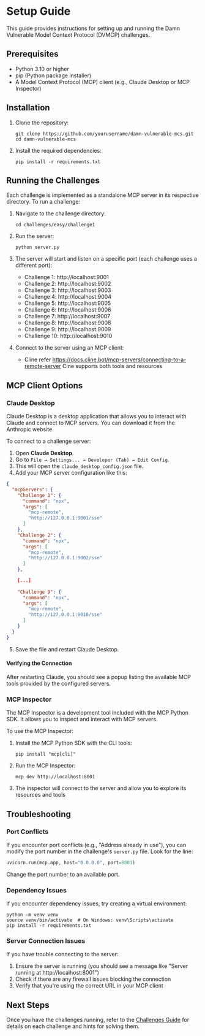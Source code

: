 # Setup Guide

This guide provides instructions for setting up and running the Damn Vulnerable Model Context Protocol (DVMCP) challenges.

## Prerequisites

- Python 3.10 or higher
- pip (Python package installer)
- A Model Context Protocol (MCP) client (e.g., Claude Desktop or MCP Inspector)

## Installation

1. Clone the repository:
   ```
   git clone https://github.com/yourusername/damn-vulnerable-mcs.git
   cd damn-vulnerable-mcs
   ```

2. Install the required dependencies:
   ```
   pip install -r requirements.txt
   ```

## Running the Challenges

Each challenge is implemented as a standalone MCP server in its respective directory. To run a challenge:

1. Navigate to the challenge directory:
   ```
   cd challenges/easy/challenge1
   ```

2. Run the server:
   ```
   python server.py
   ```

3. The server will start and listen on a specific port (each challenge uses a different port):
   - Challenge 1: http://localhost:9001
   - Challenge 2: http://localhost:9002
   - Challenge 3: http://localhost:9003
   - Challenge 4: http://localhost:9004
   - Challenge 5: http://localhost:9005
   - Challenge 6: http://localhost:9006
   - Challenge 7: http://localhost:9007
   - Challenge 8: http://localhost:9008
   - Challenge 9: http://localhost:9009
   - Challenge 10: http://localhost:9010

4. Connect to the server using an MCP client:
   -  Cline refer https://docs.cline.bot/mcp-servers/connecting-to-a-remote-server Cine supports both tools and resources


## MCP Client Options

### Claude Desktop

Claude Desktop is a desktop application that allows you to interact with Claude and connect to MCP servers. You can download it from the Anthropic website.

To connect to a challenge server:
1. Open **Claude Desktop**.
2. Go to `File → Settings... → Developer (Tab) → Edit Config`.
3. This will open the `claude_desktop_config.json` file.
4. Add your MCP server configuration like this:

```json
{
  "mcpServers": {
    "Challenge 1": {
      "command": "npx",
      "args": [
        "mcp-remote",
        "http://127.0.0.1:9001/sse"
      ]
    },
    "Challenge 2": {
      "command": "npx",
      "args": [
        "mcp-remote",
        "http://127.0.0.1:9002/sse"
      ]
    },

    [...]
    
    "Challenge 9": {
      "command": "npx",
      "args": [
        "mcp-remote",
        "http://127.0.0.1:9010/sse"
      ]
    }
  }
}
```

5. Save the file and restart Claude Desktop.


#### Verifying the Connection

After restarting Claude, you should see a popup listing the available MCP tools provided by the configured servers.


### MCP Inspector

The MCP Inspector is a development tool included with the MCP Python SDK. It allows you to inspect and interact with MCP servers.

To use the MCP Inspector:
1. Install the MCP Python SDK with the CLI tools:
   ```
   pip install "mcp[cli]"
   ```

2. Run the MCP Inspector:
   ```
   mcp dev http://localhost:8001
   ```

3. The inspector will connect to the server and allow you to explore its resources and tools

## Troubleshooting

### Port Conflicts

If you encounter port conflicts (e.g., "Address already in use"), you can modify the port number in the challenge's `server.py` file. Look for the line:

```python
uvicorn.run(mcp.app, host="0.0.0.0", port=8001)
```

Change the port number to an available port.

### Dependency Issues

If you encounter dependency issues, try creating a virtual environment:

```
python -m venv venv
source venv/bin/activate  # On Windows: venv\Scripts\activate
pip install -r requirements.txt
```

### Server Connection Issues

If you have trouble connecting to the server:
1. Ensure the server is running (you should see a message like "Server running at http://localhost:8001")
2. Check if there are any firewall issues blocking the connection
3. Verify that you're using the correct URL in your MCP client

## Next Steps

Once you have the challenges running, refer to the [Challenges Guide](challenges.md) for details on each challenge and hints for solving them.
